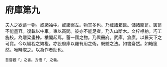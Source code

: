 # 府庫第九

夫人之欲蓄一物。或諸袖中。或諸案左。物其多也。乃藏諸箱篋。儲諸籠笥。篋笥不能盡容。復載以牛車。束以高閣。彼亦不能足者。乃入山斷木。文梓楩柟，巧工施校。為雕梁畫棟。樓閣起焉。蓄一國之物。乃興冊府。武庫。倉廩。以羅天下之可寶。今以編程之繁複。亦設府庫以羅有用之術。既驗之法。如書齋然。如箱篋然。唯時取之。以為作者助也。

```
吾嘗觀「」之書。方悟「」之義。
```

